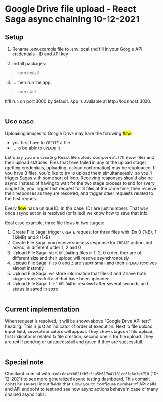 # Google Drive file upload - React Saga async chaining 10-12-2021

## Setup

1. Rename .env.example file to .env.local and fill in your Google API credentials - ID and API key

2. Install packages:
> npm install

3. ... then run the app:
> npm start

It'll run on port 3000 by default. App is available at http://localhost:3000.<br><br>

## Use case

Uploading images to Google Drive may have the following <mark>flow</mark>:
- you first have to `CREATE` a file
- ... to be able to `UPLOAD` it

Let's say you are creating React file upload component. It'll show files and their upload statuses. Files that have failed in any of the upload stages (getting credentials, uploading, upload confirmation) may be reuploaded. If you have 3 files, you'd like to try to upload them simultaneously, so you'll trigger Sagas with some sort of loop. Receiving responses should also be async. Instead of having to wait for the two stage process to end for every single file, you trigger first request for 3 files at the same time, then receive their responses as they are resolved, and trigger other requests related to the first request.

Every <mark>flow</mark> has a unique ID. In this case, IDs are just numbers. That way once async action is resolved (or failed) we know how to save that info.

Real case example, three file flows in two stages:
1. Create File Saga: trigger `CREATE` request for three files with IDs 0 (1kB), 1 (12MB) and 2 (1kB)
2. Create File Saga: you receive success response for `CREATE` action, but async, in different order 1, 2 and 0
3. Upload File Saga: start `UPLOAD`ing files in 1, 2, 0 order, they are of different size and their upload will resolve asynchronously
4. Upload File Saga: files 0 and 2 are super small and their `UPLOAD` resolves almost instantly
5. Upload File Saga: we store information that files 0 and 2 have both stages successfull and that have been uploaded
6. Upload File Saga: file 1 `UPLOAD` is resolved after several seconds and status is saved in store<br><br>

## Current implementation

When request is resolved, it will be shown above "Google Drive API test" heading. This is just an indicator of order of execution.
Next to file upload input field, several indicators will appear. They show stages of file upload, first indicator is related to file creation, second one is for file upload. They are red if pending or unsuccessfull and green if they are successfull.<br><br>

## Special note

Checkout commit with hash `0d4fe662ffb5c5ca5b617041161cd6fa6efef718` (10-12-2021) to see more generalized async testing dashboard.
This commit contains several input fields that allow you to configure number of API calls and API endpoint to test and see how async actions behave in case of many chained async calls.